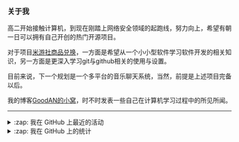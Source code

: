 ### 关于我

高二开始接触计算机，到现在刚踏上网络安全领域的起跑线，努力向上，希望有朝一日可以拥有自己开创的热门开源项目。

对于项目[米游社商品兑换](https://github.com/GOOD-AN/Mys-Exchange-Goods)，一方面是希望从一个小小型软件学习软件开发的相关知识，另一方面是更深入学习git与github相关的使用与设置。

目前来说，下一个规划是一个多平台的音乐聊天系统，当然，前提是上述项目完备以后。

我的博客[GoodAN的小窝](https://blog.goodant.top/)，时不时发表一些自己在计算机学习过程中的所见所闻。

---

<details>
  <summary>:zap: 我在 GitHub 上最近的活动</summary>
  
<!--START_SECTION:activity-->
1. ❌ Closed PR [#17](https://github.com/GOOD-AN/Mys-Exchange-Goods/pull/17) in [GOOD-AN/Mys-Exchange-Goods](https://github.com/GOOD-AN/Mys-Exchange-Goods)
2. 💪 Opened PR [#17](https://github.com/GOOD-AN/Mys-Exchange-Goods/pull/17) in [GOOD-AN/Mys-Exchange-Goods](https://github.com/GOOD-AN/Mys-Exchange-Goods)
3. ❌ Closed PR [#16](https://github.com/GOOD-AN/Mys-Exchange-Goods/pull/16) in [GOOD-AN/Mys-Exchange-Goods](https://github.com/GOOD-AN/Mys-Exchange-Goods)
4. 💪 Opened PR [#16](https://github.com/GOOD-AN/Mys-Exchange-Goods/pull/16) in [GOOD-AN/Mys-Exchange-Goods](https://github.com/GOOD-AN/Mys-Exchange-Goods)
5. 🎉 Merged PR [#15](https://github.com/GOOD-AN/Mys-Exchange-Goods/pull/15) in [GOOD-AN/Mys-Exchange-Goods](https://github.com/GOOD-AN/Mys-Exchange-Goods)
<!--END_SECTION:activity-->

</details>

<details>
<summary>:zap: 我在 GitHub 上的统计</summary>

![GOOD-AN's github stats](https://github-readme-stats-umber-theta.vercel.app/api?username=GOOD-AN&count_private=true&show_icons=true&include_all_commits=true&line_height=28&card_width=400px) ![Top Langs](https://github-readme-stats-umber-theta.vercel.app/api/top-langs/?username=GOOD-AN&&layout=compact&&langs_count=6&&exclude_repo=GOOD-AN.github.io,GOOD-AN,github-readme-stats)
</details>
